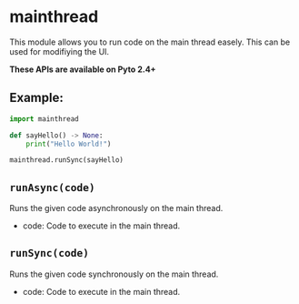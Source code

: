 # mainthread

This module allows you to run code on the main thread easely. This can be used for modifiying the UI.

**These APIs are available on Pyto 2.4+**

## Example:

```python
import mainthread

def sayHello() -> None:
    print("Hello World!")

mainthread.runSync(sayHello)
```

## `runAsync(code)`

Runs the given code asynchronously on the main thread.

- code: Code to execute in the main thread.

## `runSync(code)`

Runs the given code synchronously on the main thread.

- code: Code to execute in the main thread.
